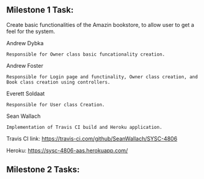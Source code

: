 ## Milestone 1 Task:
    
   Create basic functionalities of the Amazin bookstore, to allow user to get a feel for the system.

Andrew Dybka

    Responsible for Owner class basic funcationality creation.

Andrew Foster

    Responsible for Login page and functinality, Owner class creation, and  Book class creation using controllers.
    
Everett Soldaat

    Responsible for User class Creation. 

Sean Wallach

    Implementation of Travis CI build and Heroku application.


Travis CI link:
https://travis-ci.com/github/SeanWallach/SYSC-4806

Heroku:
https://sysc-4806-aas.herokuapp.com/

## Milestone 2 Tasks:
